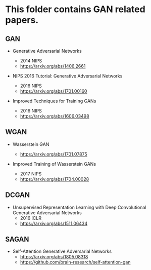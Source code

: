 # This folder contains GAN related papers.

## GAN
- Generative Adversarial Networks
    - 2014 NIPS
    - https://arxiv.org/abs/1406.2661

- NIPS 2016 Tutorial: Generative Adversarial Networks
    - 2016 NIPS
    - https://arxiv.org/abs/1701.00160

- Improved Techniques for Training GANs
    - 2016 NIPS
    - https://arxiv.org/abs/1606.03498

## WGAN
- Wasserstein GAN
    - https://arxiv.org/abs/1701.07875

- Improved Training of Wasserstein GANs
    - 2017 NIPS
    - https://arxiv.org/abs/1704.00028

## DCGAN
- Unsupervised Representation Learning with Deep Convolutional Generative Adversarial Networks
    - 2016 ICLR
    - https://arxiv.org/abs/1511.06434

## SAGAN
-   Self-Attention Generative Adversarial Networks
    -   https://arxiv.org/abs/1805.08318
    -   https://github.com/brain-research/self-attention-gan
